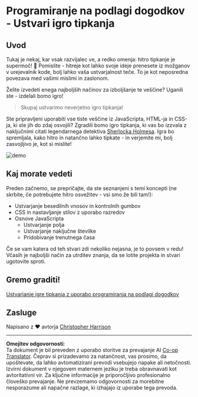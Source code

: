 <!--
CO_OP_TRANSLATOR_METADATA:
{
  "original_hash": "5adea7059676fcdb1b546ccd54c956c2",
  "translation_date": "2025-10-25T00:40:08+00:00",
  "source_file": "4-typing-game/README.md",
  "language_code": "sl"
}
-->
# Programiranje na podlagi dogodkov - Ustvari igro tipkanja

## Uvod

Tukaj je nekaj, kar vsak razvijalec ve, a redko omenja: hitro tipkanje je supermoč! 🚀 Pomislite - hitreje kot lahko svoje ideje prenesete iz možganov v urejevalnik kode, bolj lahko vaša ustvarjalnost teče. To je kot neposredna povezava med vašimi mislimi in zaslonom.

Želite izvedeti enega najboljših načinov za izboljšanje te veščine? Uganili ste - izdelali bomo igro!

> Skupaj ustvarimo neverjetno igro tipkanja!

Ste pripravljeni uporabiti vse tiste veščine iz JavaScripta, HTML-ja in CSS-ja, ki ste jih do zdaj osvojili? Zgradili bomo igro tipkanja, ki vas bo izzvala z naključnimi citati legendarnega detektiva [Sherlocka Holmesa](https://en.wikipedia.org/wiki/Sherlock_Holmes). Igra bo spremljala, kako hitro in natančno lahko tipkate - in verjemite mi, bolj zasvojljivo je, kot si mislite!

![demo](../../../4-typing-game/images/demo.gif)

## Kaj morate vedeti

Preden začnemo, se prepričajte, da ste seznanjeni s temi koncepti (ne skrbite, če potrebujete hitro osvežitev - vsi smo že bili tam!):

- Ustvarjanje besedilnih vnosov in kontrolnih gumbov
- CSS in nastavljanje stilov z uporabo razredov  
- Osnove JavaScripta
  - Ustvarjanje polja
  - Ustvarjanje naključne številke
  - Pridobivanje trenutnega časa

Če se vam katera od teh stvari zdi nekoliko nejasna, je to povsem v redu! Včasih je najboljši način za utrditev znanja, da se lotite projekta in stvari ugotovite sproti.

## Gremo graditi!

[Ustvarjanje igre tipkanja z uporabo programiranja na podlagi dogodkov](./typing-game/README.md)

## Zasluge

Napisano z ♥️ avtorja [Christopher Harrison](http://www.twitter.com/geektrainer)

---

**Omejitev odgovornosti**:  
Ta dokument je bil preveden z uporabo storitve za prevajanje AI [Co-op Translator](https://github.com/Azure/co-op-translator). Čeprav si prizadevamo za natančnost, vas prosimo, da upoštevate, da lahko avtomatizirani prevodi vsebujejo napake ali netočnosti. Izvirni dokument v njegovem maternem jeziku je treba obravnavati kot avtoritativni vir. Za ključne informacije je priporočljivo profesionalno človeško prevajanje. Ne prevzemamo odgovornosti za morebitne nesporazume ali napačne razlage, ki izhajajo iz uporabe tega prevoda.